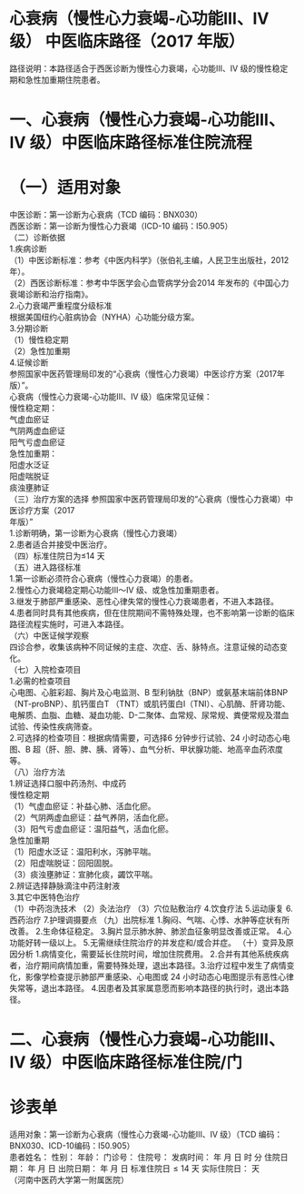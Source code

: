 # 心衰病（慢性心力衰竭-心功能Ⅲ、IV 级） 中医临床路径（2017 年版）  
路径说明：本路径适合于西医诊断为慢性心力衰竭，心功能Ⅲ、IV 级的慢性稳定期和急性加重期住院患者。  
# 一、心衰病（慢性心力衰竭-心功能Ⅲ、IV 级）中医临床路径标准住院流程  
# （一）适用对象  
中医诊断：第一诊断为心衰病（TCD 编码：BNX030）  
西医诊断：第一诊断为慢性心力衰竭（ICD-10 编码：I50.905）  
（二）诊断依据  
1.疾病诊断  
（1）中医诊断标准：参考《中医内科学》（张伯礼主编，人民卫生出版社，2012 年）。  
（2）西医诊断标准：参考中华医学会心血管病学分会2014 年发布的《中国心力衰竭诊断和治疗指南》。  
2.心力衰竭严重程度分级标准  
根据美国纽约心脏病协会（NYHA）心功能分级方案。  
3.分期诊断  
（1）慢性稳定期  
（2）急性加重期  
4.证候诊断  
参照国家中医药管理局印发的“心衰病（慢性心力衰竭）中医诊疗方案（2017年版）”。  
心衰病（慢性心力衰竭-心功能Ⅲ、IV 级）临床常见证候：  
慢性稳定期：  
气虚血瘀证  
气阴两虚血瘀证  
阳气亏虚血瘀证  
急性加重期：  
阳虚水泛证  
阳虚喘脱证  
痰浊壅肺证  
（三）治疗方案的选择 参照国家中医药管理局印发的“心衰病（慢性心力衰竭）中医诊疗方案（2017  
年版）”  
1.诊断明确，第一诊断为心衰病（慢性心力衰竭）  
2.患者适合并接受中医治疗。  
（四）标准住院日为≤14 天  
（五）进入路径标准  
1.第一诊断必须符合心衰病（慢性心力衰竭）的患者。  
2.慢性心力衰竭稳定期心功能Ⅲ～IV 级、或急性加重期患者。  
3.继发于肺部严重感染、恶性心律失常的慢性心力衰竭患者，不进入本路径。  
4.患者同时具有其他疾病，但在住院期间不需特殊处理，也不影响第一诊断的临床路径流程实施时，可进入本路径。  
（六）中医证候学观察  
四诊合参，收集该病种不同证候的主症、次症、舌、脉特点。注意证候的动态变化。  
（七）入院检查项目  
1.必需的检查项目  
心电图、心脏彩超、胸片及心电监测、B 型利钠肽（BNP）或氨基末端前体BNP（NT-proBNP）、肌钙蛋白T （TNT）或肌钙蛋白I（TNI）、心肌酶、肝肾功能、电解质、血脂、血糖、凝血功能、D-二聚体、血常规、尿常规、粪便常规及潜血 试验、传染性疾病筛查。  
2.可选择的检查项目：根据病情需要，可选择6 分钟步行试验、24 小时动态心电图、B 超（肝、胆、脾、胰、肾等）、血气分析、甲状腺功能、地高辛血药浓度等。  
（八）治疗方法  
1.辨证选择口服中药汤剂、中成药  
慢性稳定期  
（1）气虚血瘀证：补益心肺、活血化瘀。  
（2）气阴两虚血瘀证：益气养阴，活血化瘀。  
（3）阳气亏虚血瘀证：温阳益气，活血化瘀。  
急性加重期  
（1）阳虚水泛证：温阳利水，泻肺平喘。  
（2）阳虚喘脱证：回阳固脱。  
（3）痰浊壅肺证：宣肺化痰，蠲饮平喘。  
2.辨证选择静脉滴注中药注射液  
3.其它中医特色治疗  
（1）中药泡洗技术  （2）灸法治疗  （3）穴位贴敷治疗   4.饮食疗法  5.运动康复  6.西药治疗   7.护理调摄要点  （九）出院标准  1.胸闷、气喘、心悸、水肿等症状有所改善。 2.生命体征稳定。 3.胸片显示肺水肿、肺淤血征象明显改善或正常。  4.心功能好转一级以上。 5.无需继续住院治疗的并发症和/或合并症。 （十）变异及原因分析 1.病情变化，需要延长住院时间，增加住院费用。 2.合并有其他系统疾病者，治疗期间病情加重，需要特殊处理，退出本路径。3.治疗过程中发生了病情变化，影像学检查提示肺部严重感染、心电图或 24 小时动态心电图提示有恶性心律失常等，退出本路径。 4.因患者及其家属意愿而影响本路径的执行时，退出本路径。  
# 二、心衰病（慢性心力衰竭-心功能Ⅲ、IV 级）中医临床路径标准住院/门  
# 诊表单  
适用对象：第一诊断为心衰病（慢性心力衰竭-心功能Ⅲ、IV 级）（TCD 编码：BNX030、ICD-10编码：I50.905）  
患者姓名：          性别：    年龄：    门诊号：         住院号：            发病时间：   年  月  日  时  分  住院日期：   年  月  日 出院日期：   年  月   日 标准住院日${\leqslant}14$ 天               实际住院日：    天  
（河南中医药大学第一附属医院）  